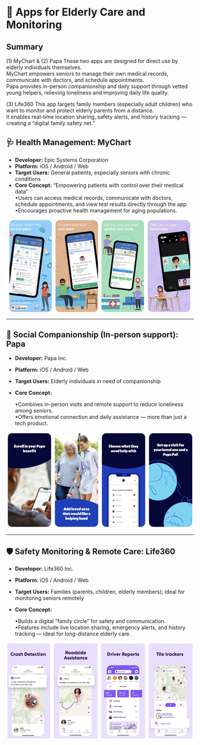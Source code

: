 # 🧓 Apps for Elderly Care and Monitoring

## Summary

(1) MyChart & (2) Papa
These two apps are designed for direct use by elderly individuals themselves.  
	MyChart empowers seniors to manage their own medical records, communicate with doctors, and schedule appointments.  
	Papa provides in-person companionship and daily support through vetted young helpers, relieving loneliness and improving daily life quality.

(3) Life360
	This app targets family members (especially adult children) who want to monitor and protect elderly parents from a distance.  
	It enables real-time location sharing, safety alerts, and history tracking — creating a “digital family safety net.”

## 🩺 Health Management: MyChart

- **Developer:** Epic Systems Corporation  
- **Platform:** iOS / Android / Web  
- **Target Users:** General patients, especially seniors with chronic conditions
- **Core Concept:** 
    “Empowering patients with control over their medical data”  
	•Users can access medical records, communicate with doctors, schedule appointments, and view test results directly through the app.  
	•Encourages proactive health management for aging populations.


![MyChart Interface](images/mychart_ui.png)

---

## 👥 Social Companionship (In-person support): Papa

- **Developer:** Papa Inc.  
- **Platform:** iOS / Android / Web  
- **Target Users:** Elderly individuals in need of companionship  
- **Core Concept:** 

  •Combines in-person visits and remote support to reduce loneliness among seniors.  
	•Offers emotional connection and daily assistance — more than just a tech product.

![Papa Interface](images/papa_ui.png)

---

## 🛡️ Safety Monitoring & Remote Care: Life360

- **Developer:** Life360 Inc.  
- **Platform:** iOS / Android / Web  
- **Target Users:** Families (parents, children, elderly members); ideal for monitoring seniors remotely  
- **Core Concept:** 

    •Builds a digital “family circle” for safety and communication.  
	•Features include live location sharing, emergency alerts, and history tracking — ideal for long-distance elderly care.


![Life360 Interface](images/life360_ui.png)